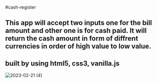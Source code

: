 #cash-register
<h2>This app will accept two inputs one for the bill amount and other one is for cash paid. It will return the cash amount in form of diffrent currencies in order of high value to low value.</h2>
<h2>built by using html5, css3, vanilla.js</h2>






![2023-02-21 (4)](https://user-images.githubusercontent.com/125183729/220323815-75058731-d6d1-47ca-803a-9b46b17cfb91.png)
